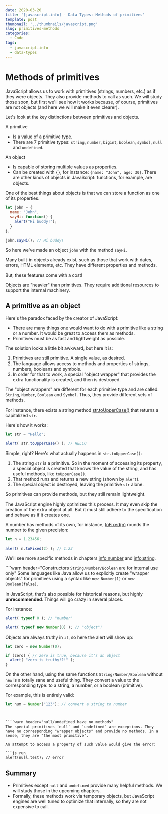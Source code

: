 ```yaml
---
date: 2020-03-20
title: '[javascript.info] - Data Types: Methods of primitives'
template: post
thumbnail: '../thumbnails/javascript.png'
slug: primitives-methods
categories:
  - Code
tags:
  - javascript.info  
  - data-types
---
```

# Methods of primitives

JavaScript allows us to work with primitives (strings, numbers, etc.) as if they were objects. They also provide methods to call as such. We will study those soon, but first we'll see how it works because, of course, primitives are not objects (and here we will make it even clearer).

Let's look at the key distinctions between primitives and objects.

A primitive

- Is a value of a primitive type.
- There are 7 primitive types: `string`, `number`, `bigint`, `boolean`, `symbol`, `null` and `undefined`.

An object

- Is capable of storing multiple values as properties.
- Can be created with `{}`, for instance: `{name: "John", age: 30}`. There are other kinds of objects in JavaScript: functions, for example, are objects.

One of the best things about objects is that we can store a function as one of its properties.

```js run
let john = {
  name: "John",
  sayHi: function() {
    alert("Hi buddy!");
  }
};

john.sayHi(); // Hi buddy!
```

So here we've made an object `john` with the method `sayHi`.

Many built-in objects already exist, such as those that work with dates, errors, HTML elements, etc. They have different properties and methods.

But, these features come with a cost!

Objects are "heavier" than primitives. They require additional resources to support the internal machinery.

## A primitive as an object

Here's the paradox faced by the creator of JavaScript:

- There are many things one would want to do with a primitive like a string or a number. It would be great to access them as methods.
- Primitives must be as fast and lightweight as possible.

The solution looks a little bit awkward, but here it is:

1. Primitives are still primitive. A single value, as desired.
2. The language allows access to methods and properties of strings, numbers, booleans and symbols.
3. In order for that to work, a special "object wrapper" that provides the extra functionality is created, and then is destroyed.

The "object wrappers" are different for each primitive type and are called: `String`, `Number`, `Boolean` and `Symbol`. Thus, they provide different sets of methods.

For instance, there exists a string method [str.toUpperCase()](https://developer.mozilla.org/en/docs/Web/JavaScript/Reference/Global_Objects/String/toUpperCase) that returns a capitalized `str`.

Here's how it works:

```js run
let str = "Hello";

alert( str.toUpperCase() ); // HELLO
```

Simple, right? Here's what actually happens in `str.toUpperCase()`:

1. The string `str` is a primitive. So in the moment of accessing its property, a special object is created that knows the value of the string, and has useful methods, like `toUpperCase()`.
2. That method runs and returns a new string (shown by `alert`).
3. The special object is destroyed, leaving the primitive `str` alone.

So primitives can provide methods, but they still remain lightweight.

The JavaScript engine highly optimizes this process. It may even skip the creation of the extra object at all. But it must still adhere to the specification and behave as if it creates one.

A number has methods of its own, for instance, [toFixed(n)](https://developer.mozilla.org/en-US/docs/Web/JavaScript/Reference/Global_Objects/Number/toFixed) rounds the number to the given precision:

```js run
let n = 1.23456;

alert( n.toFixed(2) ); // 1.23
```

We'll see more specific methods in chapters <info:number> and <info:string>.


````warn header="Constructors `String/Number/Boolean` are for internal use only"
Some languages like Java allow us to explicitly create "wrapper objects" for primitives using a syntax like `new Number(1)` or `new Boolean(false)`.

In JavaScript, that's also possible for historical reasons, but highly **unrecommended**. Things will go crazy in several places.

For instance:

```js run
alert( typeof 0 ); // "number"

alert( typeof new Number(0) ); // "object"!
```

Objects are always truthy in `if`, so here the alert will show up:

```js run
let zero = new Number(0);

if (zero) { // zero is true, because it's an object
  alert( "zero is truthy!?!" );
}
```

On the other hand, using the same functions `String/Number/Boolean` without `new` is a totally sane and useful thing. They convert a value to the corresponding type: to a string, a number, or a boolean (primitive).

For example, this is entirely valid:
```js
let num = Number("123"); // convert a string to number
```
````


````warn header="null/undefined have no methods"
The special primitives `null` and `undefined` are exceptions. They have no corresponding "wrapper objects" and provide no methods. In a sense, they are "the most primitive".

An attempt to access a property of such value would give the error:

```js run
alert(null.test); // error
````

## Summary

- Primitives except `null` and `undefined` provide many helpful methods. We will study those in the upcoming chapters.
- Formally, these methods work via temporary objects, but JavaScript engines are well tuned to optimize that internally, so they are not expensive to call.
